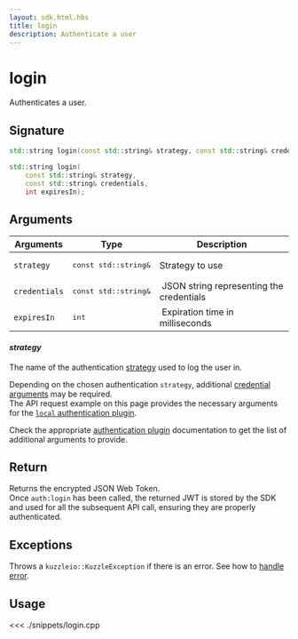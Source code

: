 ```yaml
---
layout: sdk.html.hbs
title: login
description: Authenticate a user
---
```


# login

Authenticates a user.

## Signature

```cpp
std::string login(const std::string& strategy, const std::string& credentials);

std::string login(
    const std::string& strategy,
    const std::string& credentials,
    int expiresIn);
```

## Arguments

| Arguments     | Type                          | Description                               |
| ------------- | ----------------------------- | ----------------------------------------- |
| `strategy`    | <pre>const std::string&</pre> | Strategy to use                           |
| `credentials` | <pre>const std::string&</pre> |  JSON string representing the credentials |
| `expiresIn`   | <pre>int</pre>                |  Expiration time in milliseconds          |

#### **_strategy_**

The name of the authentication [strategy](/guide/1/kuzzle-depth/authentication/#authentication) used to log the user in.

Depending on the chosen authentication `strategy`, additional [credential arguments](/guide/1/kuzzle-depth/authentication/#authentication) may be required.  
The API request example on this page provides the necessary arguments for the [`local` authentication plugin](https://github.com/kuzzleio/kuzzle-plugin-auth-passport-local).

Check the appropriate [authentication plugin](/plugins/1/essentials/strategies/) documentation to get the list of additional arguments to provide.

## Return

Returns the encrypted JSON Web Token.  
Once `auth:login` has been called, the returned JWT is stored by the SDK and used for all the subsequent API call, ensuring they are properly authenticated.

## Exceptions

Throws a `kuzzleio::KuzzleException` if there is an error. See how to [handle error](/sdk-reference/cpp/1/error-handling).

## Usage

<<< ./snippets/login.cpp
